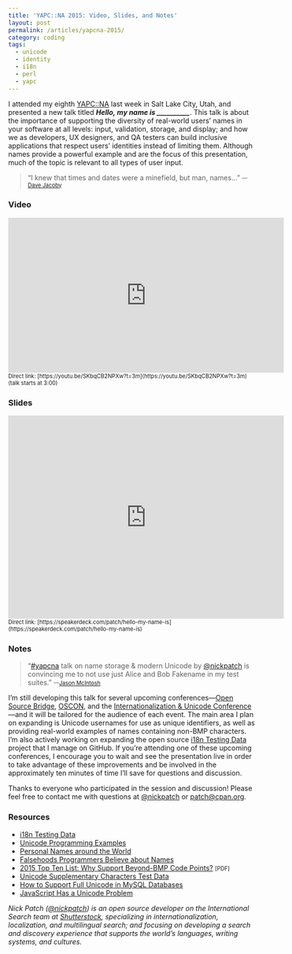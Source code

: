```yaml
---
title: 'YAPC::NA 2015: Video, Slides, and Notes'
layout: post
permalink: /articles/yapcna-2015/
category: coding
tags:
  - unicode
  - identity
  - i18n
  - perl
  - yapc
---
```


I attended my eighth [YAPC::NA](http://www.yapcna.org/yn2015/) last week in Salt
Lake City, Utah, and presented a new talk titled
***Hello, my name is __________***. This talk is about the importance of
supporting the diversity of real-world users’ names in your software at all
levels: input, validation, storage, and display; and how we as developers, UX
designers, and QA testers can build inclusive applications that respect users’
identities instead of limiting them. Although names provide a powerful example
and are the focus of this presentation, much of the topic is relevant to all
types of user input.

> “I knew that times and dates were a minefield, but man, names…”
> <span style="font-size: 80%">
>   —[Dave Jacoby](https://twitter.com/jacobydave)
> </span>

### Video

<iframe src="https://www.youtube.com/embed/SKbqCB2NPXw?start=180&feature=oembed"
width="560" height="315" frameborder="0" allowfullscreen="true"></iframe>

<span style="font-size: 80%">
  Direct link:
  [https://youtu.be/SKbqCB2NPXw?t=3m](https://youtu.be/SKbqCB2NPXw?t=3m)
  (talk starts at 3:00)
</span>

### Slides

<iframe src="https://speakerdeck.com/player/ef70b3970e9d4effa65affbe6ef03bca"
id="talk_frame_302715" width="560" height="413" frameborder="0"
allowfullscreen="true" allowtransparency="true" mozallowfullscreen="true"
webkitallowfullscreen="true"
style="border:0; padding:0; margin:0; background:transparent"></iframe>

<span style="font-size: 80%">
  Direct link:
  [https://speakerdeck.com/patch/hello-my-name-is](https://speakerdeck.com/patch/hello-my-name-is)
</span>

### Notes

> “[#yapcna](https://twitter.com/hashtag/yapcna?src=hash) talk on name storage
> &#x26; modern Unicode by [@nickpatch](https://twitter.com/nickpatch) is
> convincing me to not use just Alice and Bob Fakename in my test suites.”
> <span style="font-size: 80%">
>   —[Jason McIntosh](https://twitter.com/JmacDotOrg)
> </span>

I’m still developing this talk for several upcoming conferences—[Open Source
Bridge](http://opensourcebridge.org/),
[OSCON](http://www.oscon.com/open-source-2015), and the [Internationalization
&#x26; Unicode Conference](http://www.unicodeconference.org/)—and it will be
tailored for the audience of each event. The main area I plan on expanding is
Unicode usernames for use as unique identifiers, as well as providing real-world
examples of names containing non-BMP characters. I’m also actively working on
expanding the open source [i18n Testing
Data](https://github.com/patch/i18n-testing) project that I manage on GitHub. If
you’re attending one of these upcoming conferences, I encourage you to wait and
see the presentation live in order to take advantage of these improvements and
be involved in the approximately ten minutes of time I’ll save for questions and
discussion.

Thanks to everyone who participated in the session and discussion! Please feel
free to contact me with questions at [@nickpatch](https://twitter.com/nickpatch)
or [patch@cpan.org](mailto:patch@cpan.org).

### Resources

 * [i18n Testing Data](https://github.com/patch/i18n-testing)
 * [Unicode Programming Examples](https://github.com/patch/unicode-programming)
 * [Personal Names around the
   World](http://www.w3.org/International/questions/qa-personal-names)
 * [Falsehoods Programmers Believe about
   Names](http://www.kalzumeus.com/2010/06/17/falsehoods-programmers-believe-about-names/)
 * [2015 Top Ten List: Why Support Beyond-BMP Code
   Points?](http://blogs.adobe.com/CCJKType/files/2015/02/beyond-bmp-top10-2015.pdf)
   <span style="font-size: 80%">[PDF]</span>
 * [Unicode Supplementary Characters Test
   Data](http://www.i18nguy.com/unicode/supplementary-test.html)
 * [How to Support Full Unicode in MySQL
   Databases](https://mathiasbynens.be/notes/mysql-utf8mb4)
 * [JavaScript Has a Unicode
   Problem](https://mathiasbynens.be/notes/javascript-unicode)

*Nick Patch ([@nickpatch](https://twitter.com/nickpatch)) is an open source
developer on the International Search team at
[Shutterstock](http://tech.shutterstock.com/), specializing in
internationalization, localization, and multilingual search; and focusing on
developing a search and discovery experience that supports the world’s
languages, writing systems, and cultures.*